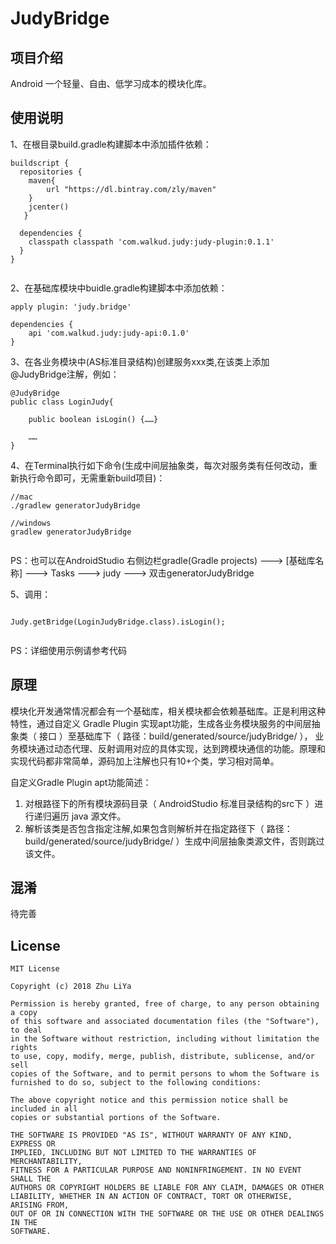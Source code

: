# JudyBridge

## 项目介绍

Android 一个轻量、自由、低学习成本的模块化库。


## 使用说明


1、在根目录build.gradle构建脚本中添加插件依赖：


```
buildscript {
  repositories {
  	maven{
   		url "https://dl.bintray.com/zly/maven"
    }
    jcenter()
   }
   
  dependencies {
  	classpath classpath 'com.walkud.judy:judy-plugin:0.1.1'
  }
}


```

2、在基础库模块中buidle.gradle构建脚本中添加依赖：

```
apply plugin: 'judy.bridge'

dependencies {
	api 'com.walkud.judy:judy-api:0.1.0'
}

```

3、在各业务模块中(AS标准目录结构)创建服务xxx类,在该类上添加@JudyBridge注解，例如：

```
@JudyBridge
public class LoginJudy{

	public boolean isLogin() {……}
	
	……
}

```

4、在Terminal执行如下命令(生成中间层抽象类，每次对服务类有任何改动，重新执行命令即可，无需重新build项目)：

```
//mac
./gradlew generatorJudyBridge

//windows
gradlew generatorJudyBridge


```

PS：也可以在AndroidStudio 右侧边栏gradle(Gradle projects) ---> [基础库名称] ---> Tasks ---> judy ---> 双击generatorJudyBridge


5、调用：

```

Judy.getBridge(LoginJudyBridge.class).isLogin();


```

PS：详细使用示例请参考代码


## 原理

模块化开发通常情况都会有一个基础库，相关模块都会依赖基础库。正是利用这种特性，通过自定义 Gradle Plugin 实现apt功能，生成各业务模块服务的中间层抽象类（ 接口 ）至基础库下（ 路径：build/generated/source/judyBridge/ ），
业务模块通过动态代理、反射调用对应的具体实现，达到跨模块通信的功能。原理和实现代码都非常简单，源码加上注解也只有10+个类，学习相对简单。


自定义Gradle Plugin apt功能简述：
1. 对根路径下的所有模块源码目录（ AndroidStudio 标准目录结构的src下 ）进行递归遍历 java 源文件。
2. 解析该类是否包含指定注解,如果包含则解析并在指定路径下（ 路径：build/generated/source/judyBridge/ ）生成中间层抽象类源文件，否则跳过该文件。


## 混淆
待完善

## License

```
MIT License

Copyright (c) 2018 Zhu LiYa

Permission is hereby granted, free of charge, to any person obtaining a copy
of this software and associated documentation files (the "Software"), to deal
in the Software without restriction, including without limitation the rights
to use, copy, modify, merge, publish, distribute, sublicense, and/or sell
copies of the Software, and to permit persons to whom the Software is
furnished to do so, subject to the following conditions:

The above copyright notice and this permission notice shall be included in all
copies or substantial portions of the Software.

THE SOFTWARE IS PROVIDED "AS IS", WITHOUT WARRANTY OF ANY KIND, EXPRESS OR
IMPLIED, INCLUDING BUT NOT LIMITED TO THE WARRANTIES OF MERCHANTABILITY,
FITNESS FOR A PARTICULAR PURPOSE AND NONINFRINGEMENT. IN NO EVENT SHALL THE
AUTHORS OR COPYRIGHT HOLDERS BE LIABLE FOR ANY CLAIM, DAMAGES OR OTHER
LIABILITY, WHETHER IN AN ACTION OF CONTRACT, TORT OR OTHERWISE, ARISING FROM,
OUT OF OR IN CONNECTION WITH THE SOFTWARE OR THE USE OR OTHER DEALINGS IN THE
SOFTWARE.
```
